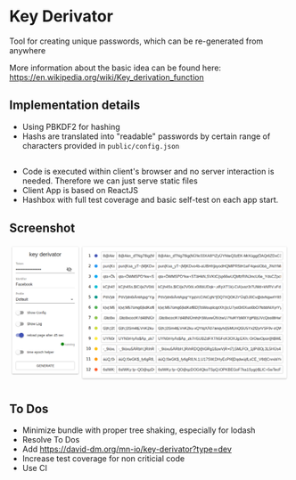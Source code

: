 # Key Derivator

Tool for creating unique passwords, which can be re-generated from anywhere

More information about the basic idea can be found here: https://en.wikipedia.org/wiki/Key_derivation_function

## Implementation details
* Using PBKDF2 for hashing
* Hashs are translated into "readable" passwords by certain range of characters provided in `public/config.json`

##
* Code is executed within client's browser and no server interaction is needed. Therefore we can just serve static files
* Client App is based on ReactJS
* Hashbox with full test coverage and basic self-test on each app start.

## Screenshot
![Screenshot](https://raw.githubusercontent.com/mn-io/key-derivator/master/screenshot.png)

## To Dos

- Minimize bundle with proper tree shaking, especially for lodash
- Resolve To Dos
- Add https://david-dm.org/mn-io/key-derivator?type=dev
- Increase test coverage for non criticial code
- Use CI